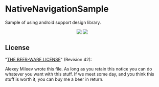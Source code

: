 # NativeNavigationSample
Sample of using android support design library.
<p align="center">
	<img src="https://habrastorage.org/files/5b6/996/972/5b69969721b44b4abfb2dfcec57b4ed2.png"/>
	<img src="https://habrastorage.org/files/55d/de5/d06/55dde5d06b75428f8343813645f38a60.png"/>
</p>

License
-------
"[THE BEER-WARE LICENSE](http://en.wikipedia.org/wiki/Beerware)" (Revision 42):

Alexey Mileev wrote this file. As long as you retain this notice you can do whatever you want with this stuff. If we meet some day, and you think this stuff is worth it, you can buy me a beer in return.


